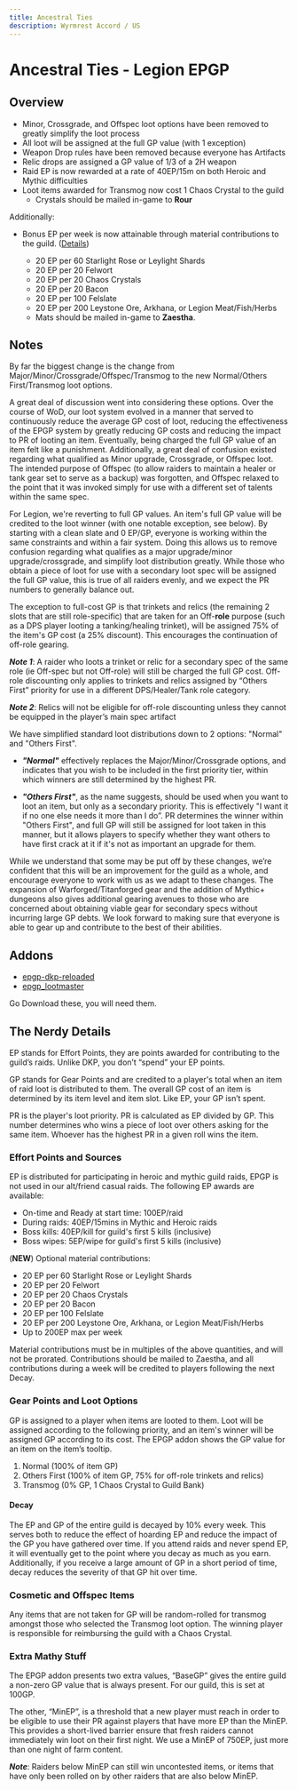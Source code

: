 ```yaml
---
title: Ancestral Ties
description: Wyrmrest Accord / US
---
```


# Ancestral Ties - Legion EPGP

## Overview

* Minor, Crossgrade, and Offspec loot options have been removed to greatly simplify the loot process
* All loot will be assigned at the full GP value (with 1 exception)
* Weapon Drop rules have been removed because everyone has Artifacts
* Relic drops are assigned a GP value of 1/3 of a 2H weapon
* Raid EP is now rewarded at a rate of 40EP/15m on both Heroic and Mythic difficulties
* Loot items awarded for Transmog now cost 1 Chaos Crystal to the guild
	* Crystals should be mailed in-game to **Rour**

Additionally:

* Bonus EP per week is now attainable through material contributions to the guild. ([Details](#contribs))

	* 20 EP per 60 Starlight Rose or Leylight Shards	* 20 EP per 20 Felwort	* 20 EP per 20 Chaos Crystals
	* 20 EP per 20 Bacon	* 20 EP per 100 Felslate	* 20 EP per 200 Leystone Ore, Arkhana, or Legion Meat/Fish/Herbs
	* Mats should be mailed in-game to **Zaestha**.

## Notes

By far the biggest change is the change from Major/Minor/Crossgrade/Offspec/Transmog to the new Normal/Others First/Transmog loot options. 

A great deal of discussion went into considering these options. Over the course of WoD, our loot system evolved in a manner that served to continuously reduce the average GP cost of loot, reducing the effectiveness of the EPGP system by greatly reducing GP costs and reducing the impact to PR of looting an item. Eventually, being charged the full GP value of an item felt like a punishment. Additionally, a great deal of confusion existed regarding what qualified as Minor upgrade, Crossgrade, or Offspec loot. The intended purpose of Offspec (to allow raiders to maintain a healer or tank gear set to serve as a backup) was forgotten, and Offspec relaxed to the point that it was invoked simply for use with a different set of talents within the same spec. 

For Legion, we're reverting to full GP values. An item's full GP value will be credited to the loot winner (with one notable exception, see below). By starting with a clean slate and 0 EP/GP, everyone is working within the same constraints and within a fair system. Doing this allows us to remove confusion regarding what qualifies as a major upgrade/minor upgrade/crossgrade, and simplify loot distribution greatly. While those who obtain a piece of loot for use with a secondary loot spec will be assigned the full GP value, this is true of all raiders evenly, and we expect the PR numbers to generally balance out.

The exception to full-cost GP is that trinkets and relics (the remaining 2 slots that are still role-specific) that are taken for an Off-__role__ purpose (such as a DPS player looting a tanking/healing trinket), will be assigned 75% of the item's GP cost (a 25% discount). This encourages the continuation of off-role gearing.

***Note 1***: A raider who loots a trinket or relic for a secondary spec of the same role (ie Off-spec but not Off-role) will still be charged the full GP cost. Off-role discounting only applies to trinkets and relics assigned by “Others First” priority for use in a different DPS/Healer/Tank role category. 

***Note 2***: Relics will not be eligible for off-role discounting unless they cannot be equipped in the player’s main spec artifact

We have simplified standard loot distributions down to 2 options: "Normal" and "Others First". 

* ***"Normal"*** effectively replaces the Major/Minor/Crossgrade options, and indicates that you wish to be included in the first priority tier, within which winners are still determined by the highest PR. 

* ***"Others First"***, as the name suggests, should be used when you want to loot an item, but only as a secondary priority. This is effectively "I want it if no one else needs it more than I do”. PR determines the winner within "Others First", and full GP will still be assigned for loot taken in this manner, but it allows players to specify whether they want others to have first crack at it if it's not as important an upgrade for them. 

While we understand that some may be put off by these changes, we’re confident that this will be an improvement for the guild as a whole, and encourage everyone to work with us as we adapt to these changes. The expansion of Warforged/Titanforged gear and the addition of Mythic+ dungeons also gives additional gearing avenues to those who are concerned about obtaining viable gear for secondary specs without incurring large GP debts. We look forward to making sure that everyone is able to gear up and contribute to the best of their abilities.

## Addons

* [epgp-dkp-reloaded](https://mods.curse.com/addons/wow/epgp-dkp-reloaded)
* [epgp_lootmaster](https://mods.curse.com/addons/wow/epgp_lootmaster)
 
Go Download these, you will need them. 

## The Nerdy Details
EP stands for Effort Points, they are points awarded for contributing to the guild’s raids. Unlike DKP, you don’t “spend” your EP points.
 
GP stands for Gear Points and are credited to a player's total when an item of raid loot is distributed to them. The overall GP cost of an item is determined by its item level and item slot. Like EP, your GP isn’t spent.
 
PR is the player's loot priority. PR is calculated as EP divided by GP. This number determines who wins a piece of loot over others asking for the same item. Whoever has the highest PR in a given roll wins the item. 

### Effort Points and Sources
EP is distributed for participating in heroic and mythic guild raids, EPGP is not used in our alt/friend casual raids. The following EP awards are available:
 
* On-time and Ready at start time: 100EP/raid
* During raids: 40EP/15mins in Mythic and Heroic raids
* Boss kills: 40EP/kill for guild's first 5 kills (inclusive)
* Boss wipes: 5EP/wipe for guild's first 5 kills (inclusive)

<a name="contribs"></a>(__NEW__) Optional material contributions: 

* 20 EP per 60 Starlight Rose or Leylight Shards* 20 EP per 20 Felwort* 20 EP per 20 Chaos Crystals
* 20 EP per 20 Bacon* 20 EP per 100 Felslate* 20 EP per 200 Leystone Ore, Arkhana, or Legion Meat/Fish/Herbs
* Up to 200EP max per week

Material contributions must be in multiples of the above quantities, and will not be prorated. Contributions should be mailed to Zaestha, and all contributions during a week will be credited to players following the next Decay.

### Gear Points and Loot Options
GP is assigned to a player when items are looted to them. Loot will be assigned according to the following priority, and an item's winner will be assigned GP according to its cost. The EPGP addon shows the GP value for an item on the item’s tooltip.
 
1. Normal (100% of item GP)
2. Others First (100% of item GP, 75% for off-role trinkets and relics)
3. Transmog (0% GP, 1 Chaos Crystal to Guild Bank)

#### Decay
The EP and GP of the entire guild is decayed by 10% every week. This serves both to reduce the effect of hoarding EP and reduce the impact of the GP you have gathered over time. If you attend raids and never spend EP, it will eventually get to the point where you decay as much as you earn. Additionally, if you receive a large amount of GP in a short period of time, decay reduces the severity of that GP hit over time.

### Cosmetic and Offspec Items
Any items that are not taken for GP will be random-rolled for transmog amongst those who selected the Transmog loot option. The winning player is responsible for reimbursing the guild with a Chaos Crystal.
 
### Extra Mathy Stuff
The EPGP addon presents two extra values, “BaseGP” gives the entire guild a non-zero GP value that is always present. For our guild, this is set at 100GP.
 
The other, “MinEP”, is a threshold that a new player must reach in order to be eligible to use their PR against players that have more EP than the MinEP. This provides a short-lived barrier ensure that fresh raiders cannot immediately win loot on their first night. We use a MinEP of 750EP, just more than one night of farm content.
 
***Note***: Raiders below MinEP can still win uncontested items, or items that have only been rolled on by other raiders that are also below MinEP.
